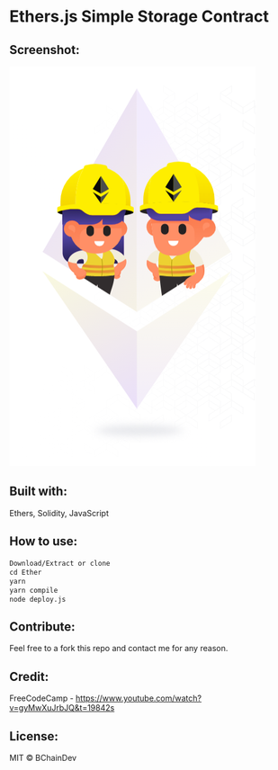 # Ethers.js Simple Storage Contract

## Screenshot:
![Screenshot](Screenshot.png)


## Built with:

Ethers,
Solidity,
JavaScript

## How to use:

```
Download/Extract or clone
cd Ether
yarn
yarn compile
node deploy.js
```

## Contribute:

Feel free to a fork this repo and contact me for any reason.

## Credit:

FreeCodeCamp - https://www.youtube.com/watch?v=gyMwXuJrbJQ&t=19842s

## License:

MIT © BChainDev
